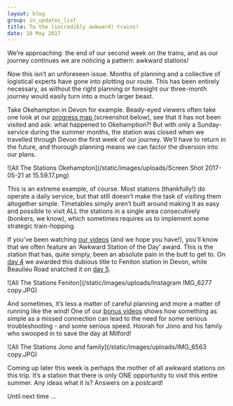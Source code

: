 ```yaml
---
layout: blog
group: in_updates_list
title: To the (incredibly awkward) trains!
date: 18 May 2017
---
```

We’re approaching  the end of our second week on the trains, and as our journey continues we are noticing a pattern: awkward stations! 

Now this isn’t an unforeseen issue. Months of planning and a collective of logistical experts have gone into plotting our route. This has been entirely necessary, as without the right planning or foresight our three-month journey would easily turn into a much larger beast. 

Take Okehampton in Devon for example. Beady-eyed viewers often take one look at our [progress map ](http://allthestations.co.uk/stationlist/)(screenshot below), see that it has not been visited and ask: what happened to Okehamption?! But with only a Sunday-service during the summer months, the station was closed when we travelled through Devon the first week of our journey. We’ll have to return in the future, and thorough planning means we can factor the diversion into our plans. 

![All The Stations Okehampton](/static/images/uploads/Screen Shot 2017-05-21 at 15.59.17.png)

This is an extreme example, of course. Most stations (thankfully!) do operate a daily service, but that still doesn’t make the task of visiting them altogether simple. Timetables simply aren’t built around making it as easy and possible to visit ALL the stations in a single area consecutively (bonkers, we know), which sometimes requires us to implement some strategic train-hopping. 

If you’ve been watching [our videos](https://www.youtube.com/allthestations) (and we hope you have!), you’ll know that we often feature an ‘Awkward Station of the Day’ award. This is the station that has, quite simply, been an absolute pain in the butt to get to. On [day 4](https://www.youtube.com/watch?v=R8GQcOUJOmw) we awarded this dubious title to Feniton station in Devon, while Beaulieu Road snatched it on [day 5](https://www.youtube.com/watch?v=W_zvtgnd_rQ). 

![All The Stations Feniton](/static/images/uploads/Instagram IMG_6277 copy.JPG)

And sometimes, it’s less a matter of careful planning and more a matter of running like the wind! One of our [bonus videos](https://www.youtube.com/watch?v=kGRWskBmCoY) shows how something as simple as a missed connection can lead to the need for some serious troubleshooting - and some serious speed. Hoorah for Jono and his family who swooped in to save the day at Milford!

![All The Stations Jono and family](/static/images/uploads/IMG_6563 copy.JPG)

Coming up later this week is perhaps the mother of all awkward stations on this trip. It’s a station that there is only ONE opportunity to visit this entire summer. Any ideas what it is? Answers on a postcard!

Until next time … 
